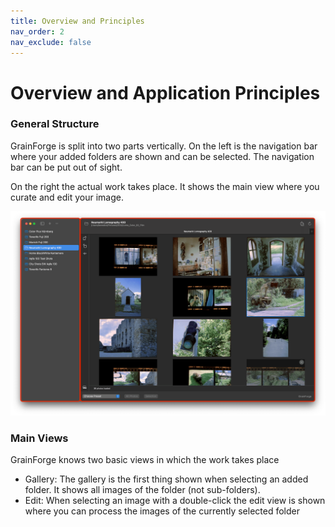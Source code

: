 ```yaml
---
title: Overview and Principles
nav_order: 2
nav_exclude: false
---
```


# Overview and Application Principles
### General Structure
GrainForge is split into two parts vertically. On the left is the navigation bar where your added folders are shown and can be selected. The navigation bar can be put out of sight.

On the right the actual work takes place. It shows the main view where you curate and edit your image.

![Navigation Split of GrainForge](/assets/images/nav_split.png)

### Main Views
GrainForge knows two basic views in which the work takes place
- Gallery: The gallery is the first thing shown when selecting an added folder. It shows all images of the folder (not sub-folders).
- Edit: When selecting an image with a double-click the edit view is shown where you can process the images of the currently selected folder 
